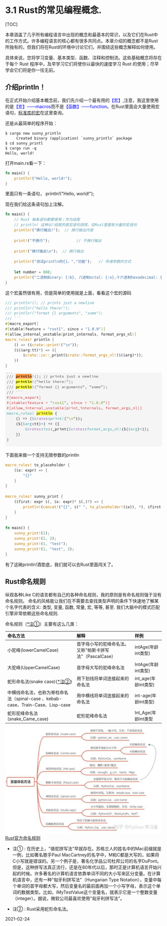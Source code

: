 # 3.1 Rust的常见编程概念.

[TOC]

本章涵盖了几乎所有编程语言中出现的概念和最基本的常识，以及它们在Rust中的工作方式。许多编程语言的核心都有很多共同点。本章介绍的概念都不是Rust所独有的，但我们将在Rust的环境中讨论它们，并围绕这些概念解释如何使用。

具体来说，您将学习变量、基本类型、函数、注释和控制流。这些基础概念将存在于每个 Rust 程序中，及早学习它们将使你以最快的速度学习 Rust 的使用；尽早学会它们将是你一往无前。


## 介绍println！

在正式开始介绍基本概念前，我们先介绍一个最有用的<font color="blue">【宏】</font>,注意，我这里使用的是<font color="blue">【宏】——macros</font>而不是<font color="blue">【函数】——function</font>。在Rust里面会大量使用宏语句，[标准库的宏](https://doc.rust-lang.org/std/index.html#macros)在这里查询。

还是从最简单的程序开始：

```shell
$ cargo new sunny_println
     Created binary (application) `sunny_println` package
$ cd sunny_printl
$ cargo run -q
Hello, world!
```

打开main.rs看一下：
```rust
fn main() {
    println!("Hello, world!");
}
```
里面只有一条语句，  println!("Hello, world!");

现在我们给这条语句加上注解。

```rust
fn main() {
    // Rust 每条语句都要使用；作为结尾
    // println! 这种以!结尾的是宏语句调用，在Rust里面有大量的宏语句
    println!("换行输出!");  // 换行输出内容

    print!("不换行");            // 不换行输出

    print!("换行输出\n");  // 换行输出

    println!("测试println的{}。","功能");   // 传递参数的方式

    let number = 888;
    println!("二进制Binary: {:b}, 八进制octal: {:o},十六进制hexadecimal: {:x}", number, number, number);
}
```
这个宏虽然很有用，但是简单的使用就是上面，看看这个宏的源码

```rust
/// println!(); // prints just a newline
/// println!("hello there!");
/// println!("format {} arguments", "some");
/// ```
#[macro_export]
#[stable(feature = "rust1", since = "1.0.0")]
#[allow_internal_unstable(print_internals, format_args_nl)]
macro_rules! println {
    () => ($crate::print!("\n"));
    ($($arg:tt)*) => ({
        $crate::io::_print($crate::format_args_nl!($($arg)*));
    })
}
```
![println](./println.png)


下面我来做一个支持无限参数的println

```rust
macro_rules! to_placeholder {
    ($x: expr) => {
        "{}"
    }
}

macro_rules! sunny_print {
    ($first: expr $(, $x: expr)* $(,)?) => {
        println!(concat!("{}", $(" ", to_placeholder!($x)), *), $first, $($x), *)
    }
}

fn main() {
    sunny_print!(1);
    sunny_print!(1, 2);
    sunny_print!(1, "test");
    sunny_print!(1, "test", 3);
}
```

有了这碗println!酒垫底，我们就可以去Rust里面闯关了。


## Rust命名规则

纵观各种Like C的语言都有自己的各种命名规则，我的原则是有命名规则强于没有命名规则。 命名的风格能让我们在不需要去查找类型声明的条件下快速地了解某个名字代表的含义: 类型, 变量, 函数, 常量, 宏, 等等, 甚至. 我们大脑中的模式匹配引擎非常依赖这些命名规则.

命名规则（[*注①](#注①)）主要有这么几类：

|命名方法|解释|样例|
|:--|:--|:--|
|小驼峰(lowerCamelCase)|首字母小写的驼峰命名法。又称"帕斯卡拼写法"（PascalCase）|intAge(年龄int类型)|
|大驼峰(UpperCamelCase)|首字母大写的驼峰命名法|IntAge(年龄int类型)|
|蛇形命名法(snake case)([*注②](#注②))|用下划线将单词连接起来的命名法|int_age(年龄int类型)|
|中横线命名法，也称为脊柱命名法（spinal-case 、kebab-case、Train-Case、Lisp-case|用中横线将单词连接起来的命名法|int-age(年龄int类型)|
|蛇形驼峰命名法(snake_Came_case)|蛇形驼峰命名法|Int_Age(年龄int类型|

![网上找到的命名法图](./chapter03_namecase.jpg)
[Rust官方命名规则](https://rust-lang.github.io/api-guidelines/naming.html)




- 注① : 在历史上，"骆驼拼写法"早就存在。苏格兰人的姓名中的Mac前缀就是一例，比如著名歌手Paul MacCartney的名字中，M和C都是大写的，如果将C小写就是错误的。另一个例子是，著名化学品公司杜邦公司的名字DuPont。<br />但是，这种拼写法真正流行，还是在80年代以后，那时正是计算机语言开始兴起的时候。许多著名的计算机语言依靠单词不同的大小写来区分变量。在计算机语言中，还有一种"匈牙利拼写法"（Hungarian Type Notation），变量中每个单词的首字母都大写，然后变量名的最前面再加一个小写字母，表示这个单词的数据类型。比如，iMyTestValue这个变量名，就表示它是一个整数变量（integer）。据说，微软公司最喜欢使用"匈牙利拼写法"。

- 注② : Rust采用蛇形命名法。

2021-02-24